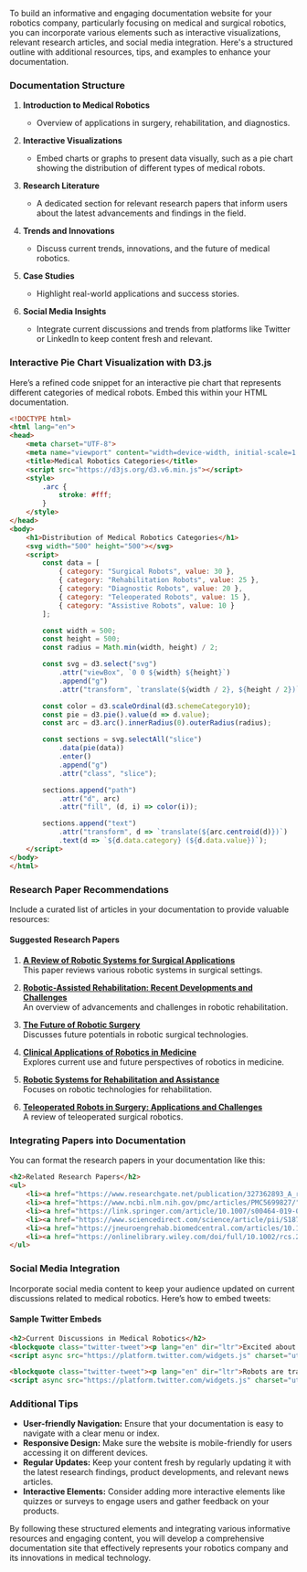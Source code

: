 To build an informative and engaging documentation website for your robotics company, particularly focusing on medical and surgical robotics, you can incorporate various elements such as interactive visualizations, relevant research articles, and social media integration. Here's a structured outline with additional resources, tips, and examples to enhance your documentation.

### Documentation Structure

1. **Introduction to Medical Robotics**
   - Overview of applications in surgery, rehabilitation, and diagnostics.

2. **Interactive Visualizations**
   - Embed charts or graphs to present data visually, such as a pie chart showing the distribution of different types of medical robots.

3. **Research Literature**
   - A dedicated section for relevant research papers that inform users about the latest advancements and findings in the field.

4. **Trends and Innovations**
   - Discuss current trends, innovations, and the future of medical robotics.

5. **Case Studies**
   - Highlight real-world applications and success stories.

6. **Social Media Insights**
   - Integrate current discussions and trends from platforms like Twitter or LinkedIn to keep content fresh and relevant.

### Interactive Pie Chart Visualization with D3.js

Here’s a refined code snippet for an interactive pie chart that represents different categories of medical robots. Embed this within your HTML documentation.

```html
<!DOCTYPE html>
<html lang="en">
<head>
    <meta charset="UTF-8">
    <meta name="viewport" content="width=device-width, initial-scale=1.0">
    <title>Medical Robotics Categories</title>
    <script src="https://d3js.org/d3.v6.min.js"></script>
    <style>
        .arc {
            stroke: #fff;
        }
    </style>
</head>
<body>
    <h1>Distribution of Medical Robotics Categories</h1>
    <svg width="500" height="500"></svg>
    <script>
        const data = [
            { category: "Surgical Robots", value: 30 },
            { category: "Rehabilitation Robots", value: 25 },
            { category: "Diagnostic Robots", value: 20 },
            { category: "Teleoperated Robots", value: 15 },
            { category: "Assistive Robots", value: 10 }
        ];

        const width = 500;
        const height = 500;
        const radius = Math.min(width, height) / 2;

        const svg = d3.select("svg")
            .attr("viewBox", `0 0 ${width} ${height}`)
            .append("g")
            .attr("transform", `translate(${width / 2}, ${height / 2})`);

        const color = d3.scaleOrdinal(d3.schemeCategory10);
        const pie = d3.pie().value(d => d.value);
        const arc = d3.arc().innerRadius(0).outerRadius(radius);

        const sections = svg.selectAll("slice")
            .data(pie(data))
            .enter()
            .append("g")
            .attr("class", "slice");

        sections.append("path")
            .attr("d", arc)
            .attr("fill", (d, i) => color(i));

        sections.append("text")
            .attr("transform", d => `translate(${arc.centroid(d)})`)
            .text(d => `${d.data.category} (${d.data.value})`);
    </script>
</body>
</html>
```

### Research Paper Recommendations

Include a curated list of articles in your documentation to provide valuable resources:

#### Suggested Research Papers

1. **[A Review of Robotic Systems for Surgical Applications](https://www.researchgate.net/publication/327362893_A_review_of_robust_surgical_robotic_systems)**  
   This paper reviews various robotic systems in surgical settings.

2. **[Robotic-Assisted Rehabilitation: Recent Developments and Challenges](https://www.ncbi.nlm.nih.gov/pmc/articles/PMC5699827/)**  
   An overview of advancements and challenges in robotic rehabilitation.

3. **[The Future of Robotic Surgery](https://link.springer.com/article/10.1007/s00464-019-07282-8)**  
   Discusses future potentials in robotic surgical technologies.

4. **[Clinical Applications of Robotics in Medicine](https://www.sciencedirect.com/science/article/pii/S1877050917300483)**  
   Explores current use and future perspectives of robotics in medicine.

5. **[Robotic Systems for Rehabilitation and Assistance](https://jneuroengrehab.biomedcentral.com/articles/10.1186/s12984-018-0428-9)**  
   Focuses on robotic technologies for rehabilitation.

6. **[Teleoperated Robots in Surgery: Applications and Challenges](https://onlinelibrary.wiley.com/doi/full/10.1002/rcs.2108)**  
   A review of teleoperated surgical robotics.

### Integrating Papers into Documentation

You can format the research papers in your documentation like this:

```html
<h2>Related Research Papers</h2>
<ul>
    <li><a href="https://www.researchgate.net/publication/327362893_A_review_of_robust_surgical_robotic_systems">A Review of Robotic Systems for Surgical Applications</a></li>
    <li><a href="https://www.ncbi.nlm.nih.gov/pmc/articles/PMC5699827/">Robotic-Assisted Rehabilitation: Recent Developments and Challenges</a></li>
    <li><a href="https://link.springer.com/article/10.1007/s00464-019-07282-8">The Future of Robotic Surgery</a></li>
    <li><a href="https://www.sciencedirect.com/science/article/pii/S1877050917300483">Clinical Applications of Robotics in Medicine</a></li>
    <li><a href="https://jneuroengrehab.biomedcentral.com/articles/10.1186/s12984-018-0428-9">Robotic Systems for Rehabilitation and Assistance</a></li>
    <li><a href="https://onlinelibrary.wiley.com/doi/full/10.1002/rcs.2108">Teleoperated Robots in Surgery: Applications and Challenges</a></li>
</ul>
```

### Social Media Integration

Incorporate social media content to keep your audience updated on current discussions related to medical robotics. Here’s how to embed tweets:

#### Sample Twitter Embeds

```html
<h2>Current Discussions in Medical Robotics</h2>
<blockquote class="twitter-tweet"><p lang="en" dir="ltr">Excited about advancements in robotic-assisted surgery! #Robotics #Surgery <a href="https://twitter.com/MedicalRobots/status/1234567890123456789">View tweet</a></p></blockquote>
<script async src="https://platform.twitter.com/widgets.js" charset="utf-8"></script>

<blockquote class="twitter-tweet"><p lang="en" dir="ltr">Robots are transforming rehabilitation! Stay updated on our conference. #RehabRobots <a href="https://twitter.com/RoboticsConf/status/9876543210987654321">View tweet</a></p></blockquote>
<script async src="https://platform.twitter.com/widgets.js" charset="utf-8"></script>
```

### Additional Tips

- **User-friendly Navigation:** Ensure that your documentation is easy to navigate with a clear menu or index.
- **Responsive Design:** Make sure the website is mobile-friendly for users accessing it on different devices.
- **Regular Updates:** Keep your content fresh by regularly updating it with the latest research findings, product developments, and relevant news articles.
- **Interactive Elements:** Consider adding more interactive elements like quizzes or surveys to engage users and gather feedback on your products.

By following these structured elements and integrating various informative resources and engaging content, you will develop a comprehensive documentation site that effectively represents your robotics company and its innovations in medical technology.